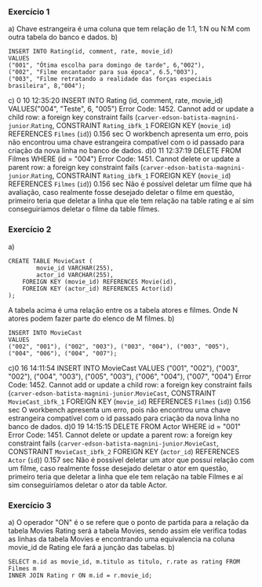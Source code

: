 ### Exercício 1
a) Chave estrangeira é uma coluna que tem relação de 1:1, 1:N ou N:M com outra tabela do banco e dados.
b)
````
INSERT INTO Rating(id, comment, rate, movie_id)
VALUES
("001", "Ótima escolha para domingo de tarde", 6,"002"), 
("002", "Filme encantador para sua época", 6.5,"003"),
("003", "Filme retratando a realidade das forças especiais brasileira", 8,"004");
````
c) 0	10	12:35:20	INSERT INTO Rating (id, comment, rate, movie_id)
 VALUES("004", "Teste", 6, "005")	Error Code: 1452. Cannot add or update a child row: a foreign key constraint fails (`carver-edson-batista-magnini-junior`.`Rating`, CONSTRAINT `Rating_ibfk_1` FOREIGN KEY (`movie_id`) REFERENCES `Filmes` (`id`))	0.156 sec
O workbench apresenta um erro, pois não encontrou uma chave estrangeira compatível com o id passado para criação da nova linha no banco de dados.
d)0	11	12:37:19	DELETE FROM Filmes WHERE (id = "004")	Error Code: 1451. Cannot delete or update a parent row: a foreign key constraint fails (`carver-edson-batista-magnini-junior`.`Rating`, CONSTRAINT `Rating_ibfk_1` FOREIGN KEY (`movie_id`) REFERENCES `Filmes` (`id`))	0.156 sec
Não é possível deletar um filme que há avaliação, caso realmente fosse desejado deletar o filme em questão, primeiro teria que deletar  a linha que ele tem relação na table rating e aí sim conseguiríamos deletar o filme da table filmes.

### Exercício 2
a)
````
CREATE TABLE MovieCast (
		movie_id VARCHAR(255),
		actor_id VARCHAR(255),
    FOREIGN KEY (movie_id) REFERENCES Movie(id),
    FOREIGN KEY (actor_id) REFERENCES Actor(id)
);
````
A tabela acima é uma relação entre os a tabela atores e filmes. Onde N atores podem fazer parte do elenco de M filmes.
b)
````
INSERT INTO MovieCast
VALUES
("002", "001"), ("002", "003"), ("003", "004"), ("003", "005"), ("004", "006"), ("004", "007");
````
c)0	16	14:11:54	INSERT INTO MovieCast
 VALUES
 ("001", "002"), ("003", "002"), ("004", "003"), ("005", "003"), ("006", "004"), ("007", "004")	Error Code: 1452. Cannot add or update a child row: a foreign key constraint fails (`carver-edson-batista-magnini-junior`.`MovieCast`, CONSTRAINT `MovieCast_ibfk_1` FOREIGN KEY (`movie_id`) REFERENCES `Filmes` (`id`))	0.156 sec
 O workbench apresenta um erro, pois não encontrou uma chave estrangeira compatível com o id passado para criação da nova linha no banco de dados.
d)0	19	14:15:15	DELETE FROM Actor WHERE id = "001"	Error Code: 1451. Cannot delete or update a parent row: a foreign key constraint fails (`carver-edson-batista-magnini-junior`.`MovieCast`, CONSTRAINT `MovieCast_ibfk_2` FOREIGN KEY (`actor_id`) REFERENCES `Actor` (`id`))	0.157 sec
Não é possível deletar um ator que possuí relação com um filme, caso realmente fosse desejado deletar o ator em questão, primeiro teria que deletar  a linha que ele tem relação na table Filmes e aí sim conseguiríamos deletar o ator da table Actor.

### Exercício 3
a) O operador "ON" é o se refere que o ponto de partida para a relação da tabela Movies Rating será a tabela Movies, sendo assim ele verifica todas as linhas da tabela Movies e encontrando uma equivalencia na coluna movie_id de Rating ele fará a junção das tabelas.
b)
````
SELECT m.id as movie_id, m.titulo as titulo, r.rate as rating FROM Filmes m
INNER JOIN Rating r ON m.id = r.movie_id;
````